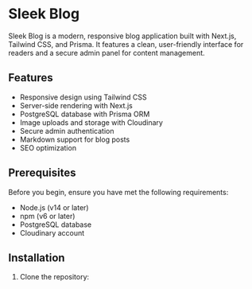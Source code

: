 # Sleek Blog

Sleek Blog is a modern, responsive blog application built with Next.js, Tailwind CSS, and Prisma. It features a clean, user-friendly interface for readers and a secure admin panel for content management.

## Features

- Responsive design using Tailwind CSS
- Server-side rendering with Next.js
- PostgreSQL database with Prisma ORM
- Image uploads and storage with Cloudinary
- Secure admin authentication
- Markdown support for blog posts
- SEO optimization

## Prerequisites

Before you begin, ensure you have met the following requirements:

- Node.js (v14 or later)
- npm (v6 or later)
- PostgreSQL database
- Cloudinary account

## Installation

1. Clone the repository:

